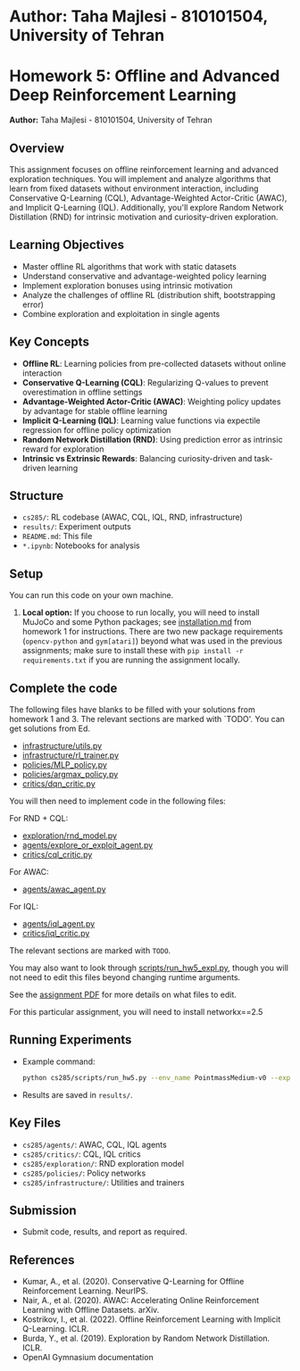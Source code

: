 # Author: Taha Majlesi - 810101504, University of Tehran
# Homework 5: Offline and Advanced Deep Reinforcement Learning

**Author:** Taha Majlesi - 810101504, University of Tehran

## Overview

This assignment focuses on offline reinforcement learning and advanced exploration techniques. You will implement and analyze algorithms that learn from fixed datasets without environment interaction, including Conservative Q-Learning (CQL), Advantage-Weighted Actor-Critic (AWAC), and Implicit Q-Learning (IQL). Additionally, you'll explore Random Network Distillation (RND) for intrinsic motivation and curiosity-driven exploration.

## Learning Objectives

- Master offline RL algorithms that work with static datasets
- Understand conservative and advantage-weighted policy learning
- Implement exploration bonuses using intrinsic motivation
- Analyze the challenges of offline RL (distribution shift, bootstrapping error)
- Combine exploration and exploitation in single agents

## Key Concepts

- **Offline RL**: Learning policies from pre-collected datasets without online interaction
- **Conservative Q-Learning (CQL)**: Regularizing Q-values to prevent overestimation in offline settings
- **Advantage-Weighted Actor-Critic (AWAC)**: Weighting policy updates by advantage for stable offline learning
- **Implicit Q-Learning (IQL)**: Learning value functions via expectile regression for offline policy optimization
- **Random Network Distillation (RND)**: Using prediction error as intrinsic reward for exploration
- **Intrinsic vs Extrinsic Rewards**: Balancing curiosity-driven and task-driven learning

## Structure

- `cs285/`: RL codebase (AWAC, CQL, IQL, RND, infrastructure)
- `results/`: Experiment outputs
- `README.md`: This file
- `*.ipynb`: Notebooks for analysis

## Setup

You can run this code on your own machine.

1. **Local option:** If you choose to run locally, you will need to install MuJoCo and some Python packages; see [installation.md](../hw1/installation.md) from homework 1 for instructions. There are two new package requirements (`opencv-python` and `gym[atari]`) beyond what was used in the previous assignments; make sure to install these with `pip install -r requirements.txt` if you are running the assignment locally.

## Complete the code

The following files have blanks to be filled with your solutions from homework 1 and 3. The relevant sections are marked with `TODO'. You can get solutions from Ed.

- [infrastructure/utils.py](cs285/infrastructure/utils.py)
- [infrastructure/rl_trainer.py](cs285/infrastructure/rl_trainer.py)
- [policies/MLP_policy.py](cs285/policies/MLP_policy.py)
- [policies/argmax_policy.py](cs285/policies/argmax_policy.py)
- [critics/dqn_critic.py](cs285/critics/dqn_critic.py)

You will then need to implement code in the following files:

For RND + CQL:

- [exploration/rnd_model.py](cs285/exploration/rnd_model.py)
- [agents/explore_or_exploit_agent.py](cs285/agents/explore_or_exploit_agent.py)
- [critics/cql_critic.py](cs285/critics/cql_critic.py)

For AWAC:

- [agents/awac_agent.py](cs285/agents/awac_agent.py)

For IQL:

- [agents/iql_agent.py](cs285/agents/iql_agent.py)
- [critics/iql_critic.py](cs285/critics/iql_critic.py)

The relevant sections are marked with `TODO`.

You may also want to look through [scripts/run_hw5_expl.py](cs285/scripts/run_hw5_expl.py), though you will not need to edit this files beyond changing runtime arguments.

See the [assignment PDF](hw5.pdf) for more details on what files to edit.

For this particular assignment, you will need to install networkx==2.5

## Running Experiments

- Example command:
  ```bash
  python cs285/scripts/run_hw5.py --env_name PointmassMedium-v0 --exp_name awac_test
  ```
- Results are saved in `results/`.

## Key Files

- `cs285/agents/`: AWAC, CQL, IQL agents
- `cs285/critics/`: CQL, IQL critics
- `cs285/exploration/`: RND exploration model
- `cs285/policies/`: Policy networks
- `cs285/infrastructure/`: Utilities and trainers

## Submission

- Submit code, results, and report as required.

## References

- Kumar, A., et al. (2020). Conservative Q-Learning for Offline Reinforcement Learning. NeurIPS.
- Nair, A., et al. (2020). AWAC: Accelerating Online Reinforcement Learning with Offline Datasets. arXiv.
- Kostrikov, I., et al. (2022). Offline Reinforcement Learning with Implicit Q-Learning. ICLR.
- Burda, Y., et al. (2019). Exploration by Random Network Distillation. ICLR.
- OpenAI Gymnasium documentation
